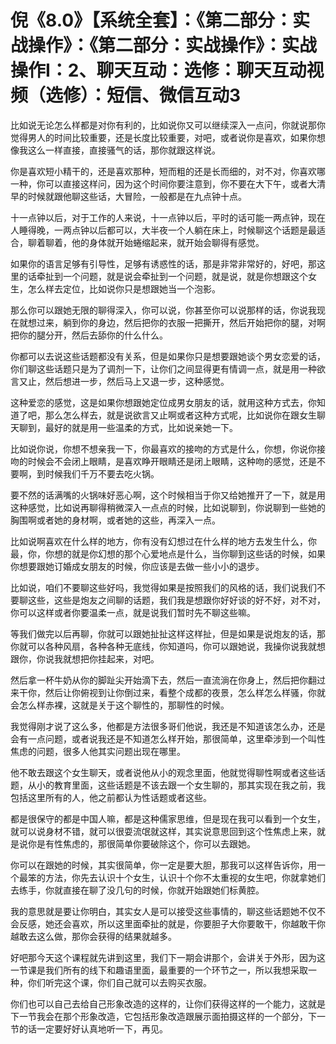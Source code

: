 # 倪《8.0》【系统全套】：《第二部分：实战操作》：《第二部分：实战操作》：实战操作Ⅰ：2、聊天互动：选修：聊天互动视频（选修）：短信、微信互动3

比如说无论怎么样都是对你有利的，比如说你又可以继续深入一点问，你就说那你觉得男人的时间比较重要，还是长度比较重要，对吧，或者说你是喜欢，如果你想像我这么一样直接，直接骚气的话，那你就跟这样说。

你是喜欢短小精干的，还是喜欢那种，短而粗的还是长而细的，对不对，你喜欢哪一种，你可以直接这样问，因为这个时间你要注意到，你不要在大下午，或者大清早的时候就跟他聊这些话，大冒险，一般都是在九点钟十点。

十一点钟以后，对于工作的人来说，十一点钟以后，平时的话可能一两点钟，现在人睡得晚，一两点钟以后都可以，大半夜一个人躺在床上，时候聊这个话题是最适合，聊着聊着，他的身体就开始蜷缩起来，就开始会聊得有感觉。

如果你的语言足够有引导性，足够有诱惑性的话，那是非常非常好的，好吧，那这里的话牵扯到一个问题，就是说会牵扯到一个问题，就是说，就是你想跟这个女生，怎么样去定位，比如说你只是想跟她当一个泡影。

那么你可以跟她无限的聊得深入，你可以说，你甚至你可以说那样的话，你说我现在就想过来，躺到你的身边，然后把你的衣服一把撕开，然后开始把你的腿，对啊把你的腿分开，然后去舔你的什么什么。

你都可以去说这些话题都没有关系，但是如果你只是想要跟她谈个男女恋爱的话，你们聊这些话题只是为了调剂一下，让你们之间显得更有情调一点，就是用一种欲言又止，然后想进一步，然后马上又退一步，这种感觉。

这种爱恋的感觉，这是如果你想跟她定位成男女朋友的话，就用这种方式去，你知道了吧，那么怎么样去，就是说欲言又止啊或者这种方式呢，比如说你在跟女生聊天聊到，最好的就是用一些温柔的方式，比如说亲她一下。

比如说你说，你想不想亲我一下，你最喜欢的接吻的方式是什么，你想，你说你接吻的时候会不会闭上眼睛，是喜欢睁开眼睛还是闭上眼睛，这种吻的感觉，还是不要啊，到时候我们千万不要去吃火锅。

要不然的话满嘴的火锅味好恶心啊，这个时候相当于你又给她推开了一下，就是用这种感觉，比如说再聊得稍微深入一点点的时候，比如说聊到，你说聊到一些她的胸围啊或者她的身材啊，或者她的这些，再深入一点。

比如说啊喜欢在什么样的地方，你有没有幻想过在什么样的地方去发生什么，你最，你，你想的就是你幻想的那个心爱地点是什么，当你聊到这些话的时候，如果你想要跟她订婚成女朋友的时候，你应该是去做一些小小的退步。

比如说，咱们不要聊这些好吗，我觉得如果是按照我们的风格的话，我们说我们不要聊这些，这些是炮友之间聊的话题，我们我是想跟你好好谈的好不好，对不对，你可以这样或者你要温柔一点，就是说我们暂时先不聊这些嘛。

等我们做完以后再聊，你就可以跟她扯扯这样这样扯，但是如果是说炮友的话，那你就可以各种风扇，各种各种无底线，你知道吗，你可以跟她说，我操你说我就想跟你，你说我就想把你挂起来，对吧。

然后拿一杯牛奶从你的脚趾尖开始滴下去，然后一直流淌在你身上，然后把你翻过来干你，然后让你俯视到让你倒过来，看整个成都的夜景，怎么样怎么样骚，你就会怎么样赤裸，这就是关于这个聊性的，那聊性的时候。

我觉得刚才说了这么多，他都是方法很多哥们他说，我还是不知道该怎么办，还是会有一点问题，或者说我还是不知道怎么样开始，那很简单，这里牵涉到一个叫性焦虑的问题，很多人他其实问题出现在哪里。

他不敢去跟这个女生聊天，或者说他从小的观念里面，他就觉得聊性啊或者这些话题，从小的教育里面，这些话题是不该去跟一个女生聊的，那其实现在我之前，我包括这里所有的人，他之前都认为性话题或者这些。

都是很保守的都是中国人嘛，都是这种儒家思维，但是现在我可以看到一个女生，就可以说身材不错，就可以很耍流氓就这样，其实说意思回到这个性焦虑上来，就是说你是有性焦虑的，那很简单你要破除这个，你可以去跟她。

你可以在跟她的时候，其实很简单，你一定是要大胆，那我可以这样告诉你，用一个最笨的方法，你先去认识十个女生，认识十个你不太重视的女生吧，你就拿她们去练手，你就直接在聊了没几句的时候，你就开始跟她们标黄腔。

我的意思就是要让你明白，其实女人是可以接受这些事情的，聊这些话题她不仅不会反感，她还会喜欢，所以这里面牵扯的就是，你要胆子大你要敢干，你越敢干你越敢去这么做，那你会获得的结果就越多。

好吧那今天这个课程就先讲到这里，我们下一期会讲那个，会讲关于外形，因为这一节课是我们所有的线下和趣语里面，最重要的一个环节之一，所以我想采取一种，你们听完这个课，你们自己就可以去购买衣服。

你们也可以自己去给自己形象改造的这样的，让你们获得这样的一个能力，这就是下一节我会在那个形象改造，它包括形象改造跟展示面拍摄这样的一个部分，下一节的话一定要好好认真地听一下，再见。

